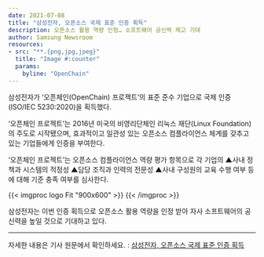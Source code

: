 ```yaml
---
date: 2021-07-08
title: "삼성전자, 오픈소스 국제 표준 인증 획득"
description: 오픈소스 활용 역량 인정… 소프트웨어 공신력 제고 기대
author: Samsung Newsroom
resources:
- src: "**.{png,jpg,jpeg}"
  title: "Image #:counter"
  params:
    byline: "OpenChain"
---
```


삼성전자가 ‘오픈체인(OpenChain) 프로젝트’의 표준 준수 기업으로 국제 인증(ISO/IEC 5230:2020)을 획득했다.

‘오픈체인 프로젝트’는 2016년 미국의 비영리단체인 리눅스 재단(Linux Foundation)의 주도로 시작됐으며, 효과적이고 일관성 있는 오픈소스 컴플라이언스 체계를 갖추고 있는 기업들에게 인증을 부여한다.

‘오픈체인 프로젝트’는 오픈소스 컴플라이언스 역량 평가 항목으로 각 기업의 ▲사내 정책과 시스템의 적정성 ▲담당 조직과 인력의 전문성 ▲사내 구성원의 교육 수행 여부 등에 대해 기준 충족 여부를 심사한다.


{{< imgproc logo Fit "900x600" >}}
{{< /imgproc >}}


삼성전자는 이번 인증 획득으로 오픈소스 활용 역량을 인정 받아 자사 소프트웨어의 공신력을 높일 것으로 기대하고 있다.

---

자세한 내용은 기사 원문에서 확인하세요. : [삼성전자, 오픈소스 국제 표준 인증 획득](https://news.samsung.com/kr/%EC%82%BC%EC%84%B1%EC%A0%84%EC%9E%90-%EC%98%A4%ED%94%88%EC%86%8C%EC%8A%A4-%EA%B5%AD%EC%A0%9C-%ED%91%9C%EC%A4%80-%EC%9D%B8%EC%A6%9D-%ED%9A%8D%EB%93%9D)
